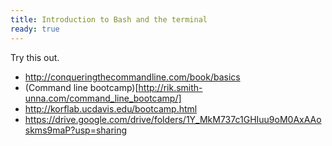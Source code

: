 ```yaml
---
title: Introduction to Bash and the terminal
ready: true
---
```


Try this out.

- http://conqueringthecommandline.com/book/basics
- (Command line bootcamp)[http://rik.smith-unna.com/command_line_bootcamp/]
- http://korflab.ucdavis.edu/bootcamp.html
- https://drive.google.com/drive/folders/1Y_MkM737c1GHIuu9oM0AxAAoskms9maP?usp=sharing
